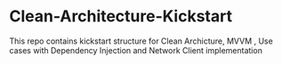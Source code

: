 # Clean-Architecture-Kickstart
This repo contains kickstart structure for Clean Archicture, MVVM , Use cases with Dependency Injection and Network Client implementation
